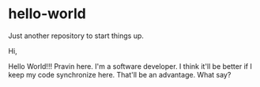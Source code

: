 # hello-world
Just another repository to start things up.

Hi,

Hello World!!!
Pravin here. I'm a software developer.
I think it'll be better if I keep my code synchronize here.
That'll be an advantage.
What say?
